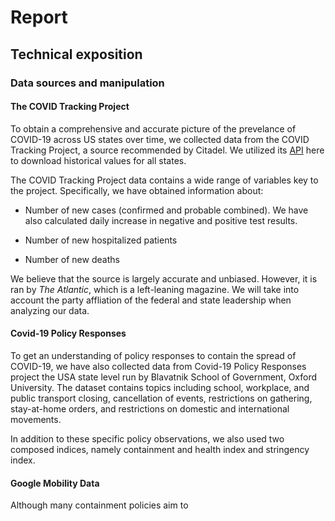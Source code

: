 # Report

## Technical exposition

### Data sources and manipulation

#### The COVID Tracking Project

To obtain a comprehensive and accurate picture of the prevelance of COVID-19 across US states over time, we collected data from the COVID Tracking Project, a source recommended by Citadel. We utilized its [API](https://covidtracking.com/data/api) here to download historical values for all states.

The COVID Tracking Project data contains a wide range of variables key to the project. Specifically, we have obtained information about:

- Number of new cases (confirmed and probable combined). We have also calculated daily increase in negative and positive test results.

- Number of new hospitalized patients

- Number of new deaths

We believe that the source is largely accurate and unbiased. However, it is ran by *The Atlantic*, which is a left-leaning magazine. We will take into account the party affliation of the federal and state leadership when analyzing our data.

#### Covid-19 Policy Responses

To get an understanding of policy responses to contain the spread of COVID-19, we have also collected data from Covid-19 Policy Responses project the USA state level run by Blavatnik School of Government, Oxford University. The dataset contains topics including school, workplace, and public transport closing, cancellation of events, restrictions on gathering, stay-at-home orders, and restrictions on domestic and international movements.

In addition to these specific policy observations, we also used two composed indices, namely containment and health index and stringency index. 

#### Google Mobility Data

Although many containment policies aim to 